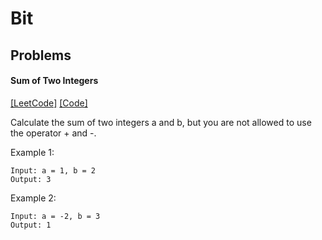 # Bit

## Problems

#### Sum of Two Integers 
[[LeetCode]](https://leetcode.com/problems/sum-of-two-integers/)
[[Code]](https://github.com/markstock7/smash-algorithms/blob/master/src/main/scala/algorithms/bit/SumOfTwoIntegers.scala#L4)

Calculate the sum of two integers a and b, but you are not allowed to use the operator + and -.

Example 1:

```
Input: a = 1, b = 2
Output: 3
```
Example 2:
```
Input: a = -2, b = 3
Output: 1
```


